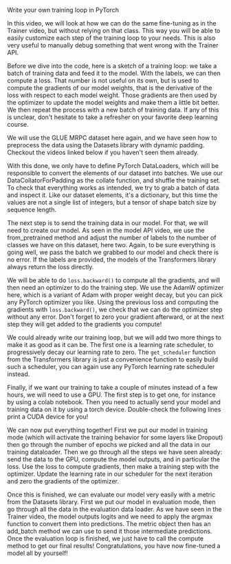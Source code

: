 Write your own training loop in PyTorch

In this video, we will look at how we can do the same fine-tuning as in the Trainer video, but without relying on that class. This way you will be able to easily customize each step of the training loop to your needs. This is also very useful to manually debug something that went wrong with the Trainer API.

Before we dive into the code, here is a sketch of a training loop: we take a batch of training data and feed it to the model. With the labels, we can then compute a loss. That number is not useful on its own, but is used to compute the gradients of our model weights, that is the derivative of the loss with respect to each model weight. Those gradients are then used by the optimizer to update the model weights and make them a little bit better. We then repeat the process with a new batch of training data. If any of this is unclear, don't hesitate to take a refresher on your favorite deep learning course.

We will use the GLUE MRPC dataset here again, and we have seen how to preprocess the data using the Datasets library with dynamic padding. Checkout the videos linked below if you haven't seen them already. 

With this done, we only have to define PyTorch DataLoaders, which will be responsible to convert the elements of our dataset into batches. We use our DataCollatorForPadding as the collate function, and shuffle the training set. To check that everything works as intended, we try to grab a batch of data and inspect it. Like our dataset elements, it's a dictionary, but this time the values are not a single list of integers, but a tensor of shape batch size by sequence length.

The next step is to send the training data in our model. For that, we will need to create our model. As seen in the model API video, we use the from_pretrained method and adjust the number of labels to the number of classes we have on this dataset, here two. Again, to be sure everything is going well, we pass the batch we grabbed to our model and check there is no error. If the labels are provided, the models of the Transformers library always return the loss directly.

We will be able to do `loss.backward()` to compute all the gradients, and will then need an optimizer to do the training step. We use the AdamW optimizer here, which is a variant of Adam with proper weight decay, but you can pick any PyTorch optimizer you like. Using the previous loss and computing the gradients with `loss.backward()`, we check that we can do the optimizer step without any error. Don't forget to zero your gradient afterward, or at the next step they will get added to the gradients you compute!

We could already write our training loop, but we will add two more things to make it as good as it can be. The first one is a learning rate scheduler, to progressively decay our learning rate to zero. The `get_scheduler` function from the Transformers library is just a convenience function to easily build such a scheduler, you can again use any PyTorch learning rate scheduler instead.

Finally, if we want our training to take a couple of minutes instead of a few hours, we will need to use a GPU. The first step is to get one, for instance by using a colab notebook. Then you need to actually send your model and training data on it by using a torch device. Double-check the following lines print a CUDA device for you!

We can now put everything together! First we put our model in training mode (which will activate the training behavior for some layers like Dropout) then go through the number of epochs we picked and all the data in our training dataloader. Then we go through all the steps we have seen already: send the data to the GPU, compute the model outputs, and in particular the loss. Use the loss to compute gradients, then make a training step with the optimizer. Update the learning rate in our scheduler for the next iteration and zero the gradients of the optimizer.

Once this is finished, we can evaluate our model very easily with a metric from the Datasets library. First we put our model in evaluation mode, then go through all the data in the evaluation data loader. As we have seen in the Trainer video, the model outputs logits and we need to apply the argmax function to convert them into predictions. The metric object then has an add_batch method we can use to send it those intermediate predictions. Once the evaluation loop is finished, we just have to call the compute method to get our final results! Congratulations, you have now fine-tuned a model all by yourself!
